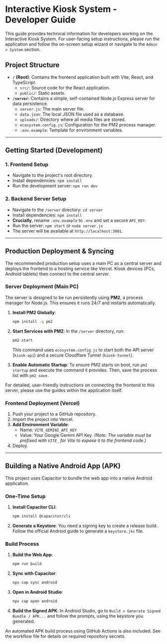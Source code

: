 # Interactive Kiosk System - Developer Guide

This guide provides technical information for developers working on the Interactive Kiosk System. For user-facing setup instructions, please run the application and follow the on-screen setup wizard or navigate to the `Admin > System` section.

## Project Structure

- **`/` (Root)**: Contains the frontend application built with Vite, React, and TypeScript.
  - `src/`: Source code for the React application.
  - `public/`: Static assets.
- **`/server`**: Contains a simple, self-contained Node.js Express server for data persistence.
  - `server.js`: The main server file.
  - `data.json`: The local JSON file used as a database.
  - `uploads/`: Directory where all media files are stored.
  - `ecosystem.config.js`: Configuration for the PM2 process manager.
  - `.env.example`: Template for environment variables.

---

## Getting Started (Development)

### 1. Frontend Setup
- Navigate to the project's root directory.
- Install dependencies: `npm install`
- Run the development server: `npm run dev`

### 2. Backend Server Setup
- Navigate to the `/server` directory: `cd server`
- Install dependencies: `npm install`
- **Crucially**, rename `.env.example` to `.env` and set a secure `API_KEY`.
- Run the server: `npm start` or `node server.js`
- The server will be available at `http://localhost:3001`.

---

## Production Deployment & Syncing

The recommended production setup uses a main PC as a central server and deploys the frontend to a hosting service like Vercel. Kiosk devices (PCs, Android tablets) then connect to the central server.

### Server Deployment (Main PC)

The server is designed to be run persistently using **PM2**, a process manager for Node.js. This ensures it runs 24/7 and restarts automatically.

1.  **Install PM2 Globally**:
    ```bash
    npm install -g pm2
    ```
2.  **Start Services with PM2**:
    In the `/server` directory, run:
    ```bash
    pm2 start
    ```
    This command uses `ecosystem.config.js` to start both the API server (`kiosk-api`) and a secure Cloudflare Tunnel (`kiosk-tunnel`).

3.  **Enable Automatic Startup**:
    To ensure PM2 starts on boot, run `pm2 startup` and execute the command it provides. Then, save the process list with `pm2 save`.

For detailed, user-friendly instructions on connecting the frontend to this server, please use the guides within the application itself.

### Frontend Deployment (Vercel)

1.  Push your project to a GitHub repository.
2.  Import the project into Vercel.
3.  **Add Environment Variable**:
    -   Name: `VITE_GEMINI_API_KEY`
    -   Value: Your Google Gemini API Key.
    *(Note: The variable must be prefixed with `VITE_` for Vite to expose it to the frontend code.)*
4.  Deploy.

---

## Building a Native Android App (APK)

This project uses Capacitor to bundle the web app into a native Android application.

### One-Time Setup
1.  **Install Capacitor CLI**:
    ```bash
    npm install @capacitor/cli
    ```
2.  **Generate a Keystore**: You need a signing key to create a release build. Follow the official Android guide to generate a `keystore.jks` file.

### Build Process
1.  **Build the Web App**:
    ```bash
    npm run build
    ```
2.  **Sync with Capacitor**:
    ```bash
    npx cap sync android
    ```
3.  **Open in Android Studio**:
    ```bash
    npx cap open android
    ```
4.  **Build the Signed APK**:
    In Android Studio, go to `Build > Generate Signed Bundle / APK...` and follow the prompts, using the keystore you generated.

An automated APK build process using GitHub Actions is also included. See the workflow file for details on required repository secrets.
